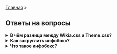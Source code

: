 [Главная](README.md) »

## Ответы на вопросы

<details><summary><b>В чём разница между Wikia.css и Theme.css?</b></summary>
<blockquote>
Themes.css was a convention used by the (then) Community Technical and Vanguard teams to isolate Portable Infobox relevant code. There's not a significant difference, beyond making it somewhat easier to find CSS blocks.
<a href="https://portability.fandom.com/f/p/3825974047146002626">Источник</a>
</blockquote>
</details>

<details><summary><b>Как закруглить инфобокс?</b></summary>
<blockquote>

~~~
.portable-infobox.type-название_темы {
	border-radius: 8px;
}
.portable-infobox.type-название_темы .pi-title {
	border-radius: 8px 8px 0px 0px;
}
~~~
</blockquote>
</details>

<details><summary><b>Что такое инфобокс?</b></summary>
<blockquote>
Инфобоксы используются на подавляющем большинстве википроектов. С их помощью можно кратко рассказать читателю о предмете статьи, выделить ключевую информацию, создать единое оформление вики.

<a href="https://community.fandom.com/ru/wiki/Справка:Инфобоксы">Источник</a>
</blockquote>
</details>